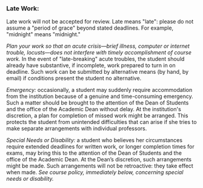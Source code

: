 ### Late Work:

Late work will not be accepted for review. Late means "late": please do not assume a "period of grace" beyond stated deadlines. For example, "midnight" means "midnight."

*Plan your work so that an acute crisis—brief illness, computer or internet trouble, locusts—does not interfere with timely accomplishment of course work.* In the event of "late-breaking" acute troubles, the student should already have substantive, if incomplete, work prepared to turn in on deadline. Such work can be submitted by alternative means (by hand, by email) if conditions present the student no alternative.

*Emergency:* occasionally, a student may suddenly require accommodation from the institution because of a genuine and time-consuming emergency. Such a matter should be brought to the attention of the Dean of Students and the office of the Academic Dean without delay. At the institution's discretion, a plan for completion of missed work might be arranged. This protects the student from unintended difficulties that can arise if she tries to make separate arrangements with individual professors.

*Special Needs or Disability:* a student who believes her circumstances require extended deadlines for written work, or longer completion times for exams, may bring this to the attention of the Dean of Students and the office of the Academic Dean. At the Dean’s discretion, such arrangements might be made. Such arrangements will not be retroactive: they take effect when made. *See course policy, immediately below, concerning special needs or disability.*

